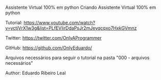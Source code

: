 Assistente Virtual 100% em python Criando Assistente Virtual 100% em python

Tutorial: https://www.youtube.com/watch?v=yctjVrX1w3g&list=PLfEVIirDdaPsJr2mJeyqcqxo7HxkGVmnz

Twitter: https://twitter.com/OnlyAProgrammer

GitHub: https://github.com/OnlyEduardo/

Arquivos necessários para seguir o tutorial na pasta "000 - arquivos necessários"

Author: Eduardo Ribeiro Leal
